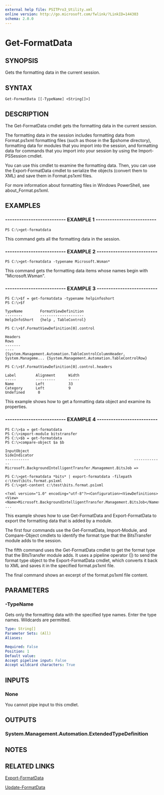 ```yaml
---
external help file: PSITPro3_Utility.xml
online version: http://go.microsoft.com/fwlink/?LinkID=144303
schema: 2.0.0
---
```


# Get-FormatData
## SYNOPSIS
Gets the formatting data in the current session.

## SYNTAX

```
Get-FormatData [[-TypeName] <String[]>]
```

## DESCRIPTION
The Get-FormatData cmdlet gets the formatting data in the current session.

The formatting data in the session includes formatting data from Format.ps1xml formatting files (such as those in the $pshome directory), formatting data for modules that you import into the session, and formatting data for commands that you import into your session by using the Import-PSSession cmdlet.

You can use this cmdlet to examine the formatting data.
Then, you can use the Export-FormatData cmdlet to serialize the objects (convert them to XML) and save them in Format.ps1xml files.

For more information about formatting files in Windows PowerShell, see about_Format.ps1xml.

## EXAMPLES

### -------------------------- EXAMPLE 1 --------------------------
```
PS C:\>get-formatdata
```

This command gets all the formatting data in the session.

### -------------------------- EXAMPLE 2 --------------------------
```
PS C:\>get-formatdata -typename Microsoft.Wsman*
```

This command gets the formatting data items whose names begin with "Microsoft.Wsman".

### -------------------------- EXAMPLE 3 --------------------------
```
PS C:\>$f = get-formatdata -typename helpinfoshort
PS C:\>$f

TypeName        FormatViewDefinition
--------        --------------------
HelpInfoShort   {help , TableControl}

PS C:\>$f.FormatViewDefinition[0].control

Headers                                                                    Rows
-------                                                                    ----
{System.Management.Automation.TableControlColumnHeader, System.Manageme... {System.Management.Automation.TableControlRow}

PS C:\>$f.FormatViewDefinition[0].control.headers

Label         Alignment      Width
-----         ---------      -----
Name          Left           33
Category      Left           9
Undefined      0
```

This example shows how to get a formatting data object and examine its properties.

### -------------------------- EXAMPLE 4 --------------------------
```
PS C:\>$a = get-formatdata
PS C:\>import-module bitstransfer
PS C:\>$b = get-formatdata
PS C:\>compare-object $a $b

InputObject                                                SideIndicator
-----------                                                -------------
Microsoft.BackgroundIntelligentTransfer.Management.BitsJob =>

PS C:\>get-formatdata *bits* | export-formatdata -filepath c:\test\bits.format.ps1xml
PS C:\>get-content c:\test\bits.format.ps1xml

<?xml version="1.0" encoding="utf-8"?><Configuration><ViewDefinitions>
<View><Name>Microsoft.BackgroundIntelligentTransfer.Management.BitsJob</Name>
...
```

This example shows how to use Get-FormatData and Export-FormatData to export the formatting data that is added by a module.

The first four commands use the Get-FormatData, Import-Module, and Compare-Object cmdlets to identify the format type that the BitsTransfer module adds to the session.

The fifth command uses the Get-FormatData cmdlet to get the format type that the BitsTransfer module adds.
It uses a pipeline operator (|) to send the format type object to the Export-FormatData cmdlet, which converts it back to XML and saves it in the specified format.ps1xml file.

The final command shows an excerpt of the format.ps1xml file content.

## PARAMETERS

### -TypeName
Gets only the formatting data with the specified type names.
Enter the type names.
Wildcards are permitted.

```yaml
Type: String[]
Parameter Sets: (All)
Aliases: 

Required: False
Position: 1
Default value: 
Accept pipeline input: False
Accept wildcard characters: True
```

## INPUTS

### None
You cannot pipe input to this cmdlet.

## OUTPUTS

### System.Management.Automation.ExtendedTypeDefinition

## NOTES

## RELATED LINKS

[Export-FormatData](3226ac28-fcc3-4f5e-8ef8-71bc8d3c8f29)

[Update-FormatData](166535eb-9cdd-4269-b612-f936f6740b79)

